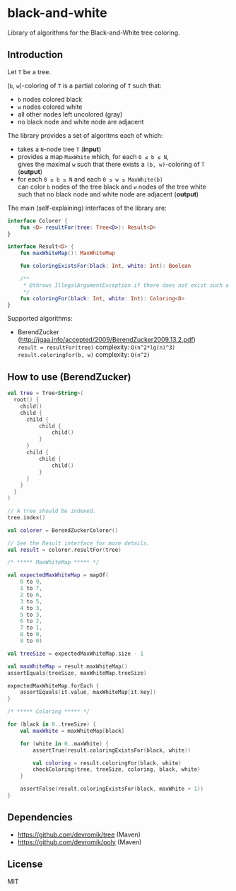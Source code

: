 # black-and-white

Library of algorithms for the Black-and-White tree coloring.

## Introduction

Let ```T``` be a tree.

(```b```, ```w```)-coloring of ```T``` is a partial coloring of ```T``` such that:
* ```b``` nodes colored black
* ```w``` nodes colored white
* all other nodes left uncolored (gray)
* no black node and white node are adjacent

The library provides a set of algoritms each of which:
* takes a ```N```-node tree ```T``` (**input**)
* provides a map ```MaxWhite``` which, for each ```0 ≤ b ≤ N```,</br>
gives the maximal ```w``` such that there exists a ```(b, w)```-coloring of ```T``` (**output**)
* for each ```0 ≤ b ≤ N``` and each ```0 ≤ w ≤ MaxWhite(b)```</br>
can color ```b``` nodes of the tree black and ```w``` nodes of the tree white</br>
such that no black node and white node are adjacent (**output**)

The main (self-explaining) interfaces of the library are:

```kotlin
interface Colorer {
    fun <D> resultFor(tree: Tree<D>): Result<D>
}
```

```kotlin
interface Result<D> {
    fun maxWhiteMap(): MaxWhiteMap

    fun coloringExistsFor(black: Int, white: Int): Boolean

    /**
     * @throws IllegalArgumentException if there does not exist such a coloring.
     */
    fun coloringFor(black: Int, white: Int): Coloring<D>
}
```

Supported algorithms:
* BerendZucker (http://jgaa.info/accepted/2009/BerendZucker2009.13.2.pdf)</br>
```result = resultFor(tree)``` complexity: ```O(n^2*lg(n)^3)```</br>
```result.coloringFor(b, w)``` complexity: ```O(n^2)```

## How to use (BerendZucker)

```kotlin
val tree = Tree<String>(
  root() {
    child()
    child {
      child {
          child {
              child()
          }
      }
      child {
          child {
              child()
          }
      }
    }
  }
)

// A tree should be indexed.
tree.index()

val colorer = BerendZuckerColorer()

// See the Result interface for more details.
val result = colorer.resultFor(tree)

/* ***** MaxWhiteMap ***** */

val expectedMaxWhiteMap = mapOf(
    0 to 9,
    1 to 7,
    2 to 6,
    3 to 5,
    4 to 3,
    5 to 3,
    6 to 2,
    7 to 1,
    8 to 0,
    9 to 0)

val treeSize = expectedMaxWhiteMap.size - 1

val maxWhiteMap = result.maxWhiteMap()
assertEquals(treeSize, maxWhiteMap.treeSize)

expectedMaxWhiteMap.forEach {
    assertEquals(it.value, maxWhiteMap[it.key])
}

/* ***** Coloring ***** */

for (black in 0..treeSize) {
    val maxWhite = maxWhiteMap[black]

    for (white in 0..maxWhite) {
        assertTrue(result.coloringExistsFor(black, white))

        val coloring = result.coloringFor(black, white)
        checkColoring(tree, treeSize, coloring, black, white)
    }

    assertFalse(result.coloringExistsFor(black, maxWhite + 1))
}
```

## Dependencies

* https://github.com/devromik/tree (Maven)
* https://github.com/devromik/poly (Maven)

## License

MIT
